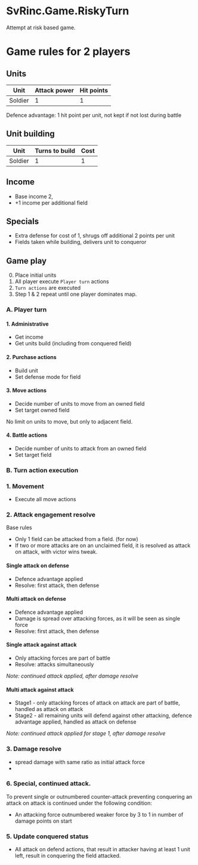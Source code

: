 # SvRinc.Game.RiskyTurn

Attempt at risk based game.

# Game rules for 2 players

## Units

| Unit    | Attack power | Hit points |
| ------- | ------------ | ---------- |
| Soldier | 1            | 1          |

Defence advantage: 1 hit point per unit, not kept if not lost during battle

## Unit building

| Unit    | Turns to build | Cost |
| ------- | -------------- | ---- |
| Soldier | 1              | 1    |

## Income

- Base income 2,
- +1 income per additional field

## Specials

- Extra defense for cost of 1, shrugs off additional 2 points per unit
- Fields taken while building, delivers unit to conqueror

## Game play

0. Place initial units
1. All player execute `Player turn` actions
2. `Turn actions` are executed
3. Step 1 & 2 repeat until one player dominates map.

### A. Player turn

#### 1. Administrative

- Get income
- Get units build (including from conquered field)

#### 2. Purchase actions

- Build unit
- Set defense mode for field

#### 3. Move actions

- Decide number of units to move from an owned field
- Set target owned field

No limit on units to move, but only to adjacent field.

#### 4. Battle actions

- Decide number of units to attack from an owned field
- Set target field

### B. Turn action execution

### 1. Movement

- Execute all move actions

### 2. Attack engagement resolve

Base rules

- Only 1 field can be attacked from a field. (for now)
- If two or more attacks are on an unclaimed field, it is resolved as attack on
  attack, with victor wins tweak.

#### Single attack on defense

- Defence advantage applied
- Resolve: first attack, then defense

#### Multi attack on defense

- Defence advantage applied
- Damage is spread over attacking forces, as it will be seen as single force
- Resolve: first attack, then defense

#### Single attack against attack

- Only attacking forces are part of battle
- Resolve: attacks simultaneously

_Note: continued attack applied, after damage resolve_

#### Multi attack against attack

- Stage1 - only attacking forces of attack on attack are part of battle, handled
  as attack on attack
- Stage2 - all remaining units will defend against other attacking, defence
  advantage applied, handled as attack on defense

_Note: continued attack applied for stage 1, after damage resolve_

### 3. Damage resolve

- spread damage with same ratio as initial attack force
-

### 6. Special, continued attack.

To prevent single or outnumbered counter-attack preventing conquering an attack
on attack is continued under the following condition:

- An attacking force outnumbered weaker force by 3 to 1 in number of damage
  points on start

### 5. Update conquered status

- All attack on defend actions, that result in attacker having at least 1 unit
  left, result in conquering the field attacked.
